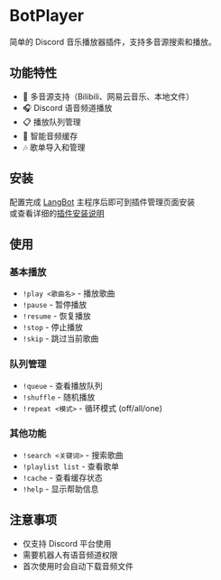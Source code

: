 # BotPlayer

简单的 Discord 音乐播放器插件，支持多音源搜索和播放。

## 功能特性

- 🎵 多音源支持（Bilibili、网易云音乐、本地文件）
- 🎧 Discord 语音频道播放
- 📋 播放队列管理
- 💾 智能音频缓存
- 🎶 歌单导入和管理

## 安装

配置完成 [LangBot](https://github.com/RockChinQ/LangBot) 主程序后即可到插件管理页面安装  
或查看详细的[插件安装说明](https://docs.langbot.app/plugin/plugin-intro.html#%E6%8F%92%E4%BB%B6%E7%94%A8%E6%B3%95)

## 使用

### 基本播放
- `!play <歌曲名>` - 播放歌曲
- `!pause` - 暂停播放
- `!resume` - 恢复播放
- `!stop` - 停止播放
- `!skip` - 跳过当前歌曲

### 队列管理
- `!queue` - 查看播放队列
- `!shuffle` - 随机播放
- `!repeat <模式>` - 循环模式 (off/all/one)

### 其他功能
- `!search <关键词>` - 搜索歌曲
- `!playlist list` - 查看歌单
- `!cache` - 查看缓存状态
- `!help` - 显示帮助信息

## 注意事项

- 仅支持 Discord 平台使用
- 需要机器人有语音频道权限
- 首次使用时会自动下载音频文件
